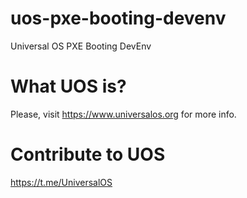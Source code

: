 # uos-pxe-booting-devenv

Universal OS PXE Booting DevEnv

# What UOS is?

Please, visit https://www.universalos.org for more info.

# Contribute to UOS

https://t.me/UniversalOS

